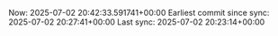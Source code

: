Now: 2025-07-02 20:42:33.591741+00:00 Earliest commit since sync: 2025-07-02 20:27:41+00:00 Last sync: 2025-07-02 20:23:14+00:00
